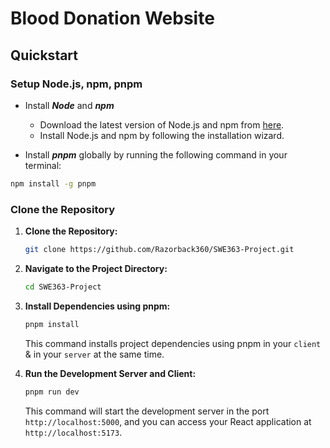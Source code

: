 # Blood Donation Website

## Quickstart

### Setup Node.js, npm, pnpm

- Install **_Node_** and **_npm_**

  - Download the latest version of Node.js and npm from [here](https://nodejs.org/en).
  - Install Node.js and npm by following the installation wizard.

- Install **_pnpm_** globally by running the following command in your terminal:

```bash
npm install -g pnpm
```

### Clone the Repository

1. **Clone the Repository:**

   ```bash
   git clone https://github.com/Razorback360/SWE363-Project.git
   ```

2. **Navigate to the Project Directory:**

   ```bash
   cd SWE363-Project
   ```

3. **Install Dependencies using pnpm:**

   ```bash
   pnpm install
   ```

   This command installs project dependencies using pnpm in your `client` & in your `server` at the same time.

4. **Run the Development Server and Client:**

   ```bash
   pnpm run dev
   ```

   This command will start the development server in the port `http://localhost:5000`, and you can access your React application at `http://localhost:5173`.
